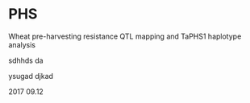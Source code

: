 # PHS
Wheat pre-harvesting resistance QTL mapping and TaPHS1 haplotype analysis

sdhhds  da  

ysugad djkad

2017 09.12
